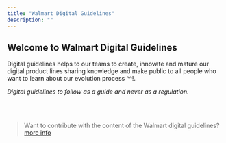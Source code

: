 ```yaml
---
title: "Walmart Digital Guidelines"
description: ""
---
```


## Welcome to Walmart Digital Guidelines

Digital guidelines helps to our teams to create, innovate and mature our digital product lines sharing knowledge and make public to all people who want to learn about our evolution process ^^!.

*Digital guidelines to follow as a guide and never as a regulation.*

 <br />
 <br />
 
> Want to contribute with the content of the Walmart digital guidelines?
[more info](/how-to-contribute.md)





